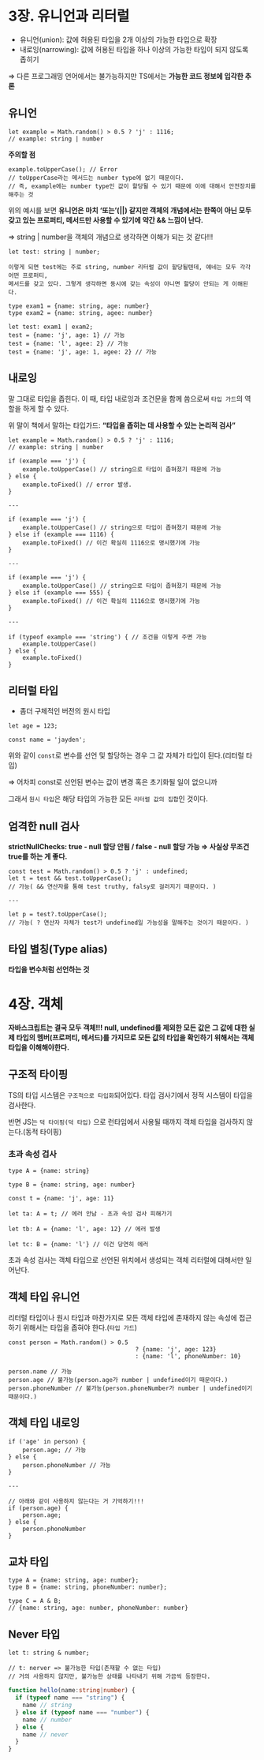 # 3장. 유니언과 리터럴

- 유니언(union): 값에 허용된 타입을 2개 이상의 가능한 타입으로 확장
- 내로잉(narrowing): 값에 허용된 타입을 하나 이상의 가능한 타입이 되지 않도록 좁히기

⇒ 다른 프로그래밍 언어에서는 불가능하지만 TS에서는 **가능한 코드 정보에 입각한 추론**

## 유니언

```tsx
let example = Math.random() > 0.5 ? 'j' : 1116;
// example: string | number
```

**주의할 점**

```tsx
example.toUpperCase(); // Error
// toUpperCase라는 메서드는 number type에 없기 때문이다.
// 즉, example에는 number type인 값이 할당될 수 있기 때문에 이에 대해서 안전장치를 해주는 것
```

위의 예시를 보면 **유니언은 마치 ‘또는’(||) 같지만 객체의 개념에서는 한쪽이 아닌 모두 갖고 있는 프로퍼티, 메서드만 사용할 수 있기에 약간 && 느낌이 난다.**

⇒ string | number을 객체의 개념으로 생각하면 이해가 되는 것 같다!!!

```tsx
let test: string | number;

이렇게 되면 test에는 주로 string, number 리터럴 값이 할당될텐데, 얘네는 모두 각각 어떤 프로퍼티,
메서드를 갖고 있다. 그렇게 생각하면 동시에 갖는 속성이 아니면 할당이 안되는 게 이해된다.
```

```tsx
type exam1 = {name: string, age: number}
type exam2 = {name: string, agee: number}

let test: exam1 | exam2;
test = {name: 'j', age: 1} // 가능
test = {name: 'l', agee: 2} // 가능
test = {name: 'j', age: 1, agee: 2} // 가능
```

## 내로잉

말 그대로 타입을 좁힌다. 이 때, 타입 내로잉과 조건문을 함께 씀으로써 `타입 가드`의 역할을 하게 할 수 있다.

위 말이 책에서 말하는 타입가드: **“타입을 좁히는 데 사용할 수 있는 논리적 검사”**

```tsx
let example = Math.random() > 0.5 ? 'j' : 1116;
// example: string | number

if (example === 'j') {
	example.toUpperCase() // string으로 타입이 좁혀졌기 때문에 가능
} else {
	example.toFixed() // error 발생.
}

---

if (example === 'j') {
	example.toUpperCase() // string으로 타입이 좁혀졌기 때문에 가능
} else if (example === 1116) {
	example.toFixed() // 이건 확실히 1116으로 명시했기에 가능
}

---

if (example === 'j') {
	example.toUpperCase() // string으로 타입이 좁혀졌기 때문에 가능
} else if (example === 555) {
	example.toFixed() // 이건 확실히 1116으로 명시했기에 가능
}

---

if (typeof example === 'string') { // 조건을 이렇게 주면 가능
	example.toUpperCase()
} else {
	example.toFixed() 
}
```

## 리터럴 타입

- 좀더 구체적인 버전의 원시 타입

```tsx
let age = 123;

const name = 'jayden';
```

위와 같이 `const`로 변수를 선언 및 할당하는 경우 그 값 자체가 타입이 된다.(리터럴 타입)

⇒ 어차피 const로 선언된 변수는 값이 변경 혹은 초기화될 일이 없으니까

그래서 `원시 타입`은 해당 타입의 가능한 모든 `리터럴 값의 집합`인 것이다.

## 엄격한 null 검사

**strictNullChecks: true - null 할당 안됨 / false - null 할당 가능 ⇒ 사실상 무조건 true를 하는 게 좋다.**

```tsx
const test = Math.random() > 0.5 ? 'j' : undefined;
let t = test && test.toUpperCase(); 
// 가능( && 연산자를 통해 test truthy, falsy로 걸러지기 때문이다. )

---

let p = test?.toUpperCase();
// 가능( ? 연산자 자체가 test가 undefined일 가능성을 말해주는 것이기 때문이다. )
```

## 타입 별칭(Type alias)

**타입을 변수처럼 선언하는 것**

# 4장. 객체

**자바스크립트는 결국 모두 객체!!! null, undefined를 제외한 모든 값은 그 값에 대한 실제 타입의 멤버(프로퍼티, 메서드)를 가지므로 모든 값의 타입을 확인하기 위해서는 객체 타입을 이해해야한다.**

## 구조적 타이핑

TS의 타입 시스템은 `구조적으로 타입화`되어있다. 타입 검사기에서 정적 시스템이 타입을 검사한다.

반면 JS는 `덕 타이핑(덕 타입)` 으로 런타임에서 사용될 때까지 객체 타입을 검사하지 않는다.(동적 타이핑)

### 초과 속성 검사

```tsx
type A = {name: string}

type B = {name: string, age: number}

const t = {name: 'j', age: 11}

let ta: A = t; // 에러 안남 - 초과 속성 검사 피해가기

let tb: A = {name: 'l', age: 12} // 에러 발생

let tc: B = {name: 'l'} // 이건 당연히 에러
```

초과 속성 검사는 객체 타입으로 선언된 위치에서 생성되는 객체 리터럴에 대해서만 일어난다.

## 객체 타입 유니언

리터럴 타입이나 원시 타입과 마찬가지로 모든 객체 타입에 존재하지 않는 속성에 접근하기 위해서는 타입을 좁혀야 한다.(`타입 가드`)

```tsx
const person = Math.random() > 0.5 
									? {name: 'j', age: 123} 
									: {name: 'l', phoneNumber: 10}

person.name // 가능
person.age // 불가능(person.age가 number | undefined이기 때문이다.)
person.phoneNumber // 불가능(person.phoneNumber가 number | undefined이기 때문이다.)
```

## 객체 타입 내로잉

```tsx
if ('age' in person) {
	person.age; // 가능
} else {
	person.phoneNumber // 가능
}

---

// 아래와 같이 사용하지 않는다는 거 기억하기!!!
if (person.age) {
	person.age; 
} else {
	person.phoneNumber 
}
```

## 교차 타입

```tsx
type A = {name: string, age: number};
type B = {name: string, phoneNumber: number};

type C = A & B;
// {name: string, age: number, phoneNumber: number}
```

## Never 타입

```tsx
let t: string & number;

// t: nerver => 불가능한 타입(존재할 수 없는 타입)
// 거의 사용하지 않지만, 불가능한 상태를 나타내기 위해 가끔씩 등장한다.
```

```ts
function hello(name:string|number) {
  if (typeof name === "string") {
    name // string
  } else if (typeof name === "number") {
    name // number
  } else {
    name // never
  }
}
```